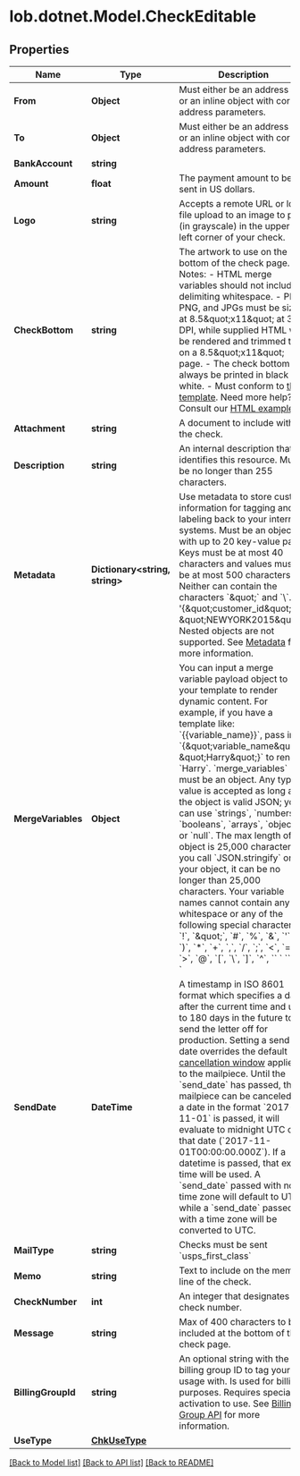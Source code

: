 # lob.dotnet.Model.CheckEditable

## Properties

Name | Type | Description | Notes
------------ | ------------- | ------------- | -------------
**From** | **Object** | Must either be an address ID or an inline object with correct address parameters. | 
**To** | **Object** | Must either be an address ID or an inline object with correct address parameters. | 
**BankAccount** | **string** |  | 
**Amount** | **float** | The payment amount to be sent in US dollars. | 
**Logo** | **string** | Accepts a remote URL or local file upload to an image to print (in grayscale) in the upper-left corner of your check. | [optional] 
**CheckBottom** | **string** | The artwork to use on the bottom of the check page.  Notes: - HTML merge variables should not include delimiting whitespace. - PDF, PNG, and JPGs must be sized at 8.5\&quot;x11\&quot; at 300 DPI, while supplied HTML will be rendered and trimmed to fit on a 8.5\&quot;x11\&quot; page. - The check bottom will always be printed in black &amp; white. - Must conform to [this template](https://s3-us-west-2.amazonaws.com/public.lob.com/assets/templates/check_bottom_template.pdf).  Need more help? Consult our [HTML examples](#section/HTML-Examples). | [optional] 
**Attachment** | **string** | A document to include with the check. | [optional] 
**Description** | **string** | An internal description that identifies this resource. Must be no longer than 255 characters.  | [optional] 
**Metadata** | **Dictionary&lt;string, string&gt;** | Use metadata to store custom information for tagging and labeling back to your internal systems. Must be an object with up to 20 key-value pairs. Keys must be at most 40 characters and values must be at most 500 characters. Neither can contain the characters &#x60;\&quot;&#x60; and &#x60;\\&#x60;. i.e. &#39;{\&quot;customer_id\&quot; : \&quot;NEWYORK2015\&quot;}&#39; Nested objects are not supported.  See [Metadata](#section/Metadata) for more information. | [optional] 
**MergeVariables** | **Object** | You can input a merge variable payload object to your template to render dynamic content. For example, if you have a template like: &#x60;{{variable_name}}&#x60;, pass in &#x60;{\&quot;variable_name\&quot;: \&quot;Harry\&quot;}&#x60; to render &#x60;Harry&#x60;. &#x60;merge_variables&#x60; must be an object. Any type of value is accepted as long as the object is valid JSON; you can use &#x60;strings&#x60;, &#x60;numbers&#x60;, &#x60;booleans&#x60;, &#x60;arrays&#x60;, &#x60;objects&#x60;, or &#x60;null&#x60;. The max length of the object is 25,000 characters. If you call &#x60;JSON.stringify&#x60; on your object, it can be no longer than 25,000 characters. Your variable names cannot contain any whitespace or any of the following special characters: &#x60;!&#x60;, &#x60;\&quot;&#x60;, &#x60;#&#x60;, &#x60;%&#x60;, &#x60;&amp;&#x60;, &#x60;&#39;&#x60;, &#x60;(&#x60;, &#x60;)&#x60;, &#x60;*&#x60;, &#x60;+&#x60;, &#x60;,&#x60;, &#x60;/&#x60;, &#x60;;&#x60;, &#x60;&lt;&#x60;, &#x60;&#x3D;&#x60;, &#x60;&gt;&#x60;, &#x60;@&#x60;, &#x60;[&#x60;, &#x60;\\&#x60;, &#x60;]&#x60;, &#x60;^&#x60;, &#x60;&#x60; &#x60; &#x60;&#x60;, &#x60;{&#x60;, &#x60;|&#x60;, &#x60;}&#x60;, &#x60;~&#x60;. More instructions can be found in [our guide to using html and merge variables](https://lob.com/resources/guides/general/using-html-and-merge-variables). Depending on your [Merge Variable strictness](https://dashboard.lob.com/#/settings/account) setting, if you define variables in your HTML but do not pass them here, you will either receive an error or the variable will render as an empty string. | [optional] 
**SendDate** | **DateTime** | A timestamp in ISO 8601 format which specifies a date after the current time and up to 180 days in the future to send the letter off for production. Setting a send date overrides the default [cancellation window](#section/Cancellation-Windows) applied to the mailpiece. Until the &#x60;send_date&#x60; has passed, the mailpiece can be canceled. If a date in the format &#x60;2017-11-01&#x60; is passed, it will evaluate to midnight UTC of that date (&#x60;2017-11-01T00:00:00.000Z&#x60;). If a datetime is passed, that exact time will be used. A &#x60;send_date&#x60; passed with no time zone will default to UTC, while a &#x60;send_date&#x60; passed with a time zone will be converted to UTC. | [optional] 
**MailType** | **string** | Checks must be sent &#x60;usps_first_class&#x60; | [optional] [default to MailTypeEnum.UspsFirstClass]
**Memo** | **string** | Text to include on the memo line of the check. | [optional] 
**CheckNumber** | **int** | An integer that designates the check number. | [optional] 
**Message** | **string** | Max of 400 characters to be included at the bottom of the check page. | [optional] 
**BillingGroupId** | **string** | An optional string with the billing group ID to tag your usage with. Is used for billing purposes. Requires special activation to use. See [Billing Group API](https://lob.github.io/lob-openapi/#tag/Billing-Groups) for more information. | [optional] 
**UseType** | [**ChkUseType**](ChkUseType.md) |  | 

[[Back to Model list]](../README.md#documentation-for-models) [[Back to API list]](../README.md#documentation-for-api-endpoints) [[Back to README]](../README.md)


